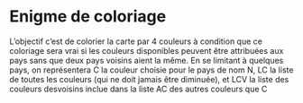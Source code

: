# Enigme de coloriage 
L’objectif c’est de colorier la carte par 4 couleurs à condition que ce coloriage sera vrai si les couleurs disponibles peuvent être attribuées
aux pays sans que deux pays voisins aient la même. En se limitant à quelques pays, on représentera C la couleur choisie pour le pays de nom N, LC la liste de toutes les couleurs (qui ne doit jamais être diminuée), et LCV la liste des couleurs desvoisins inclue dans la liste AC des autres couleurs que C
